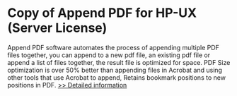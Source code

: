 # Copy of Append PDF for HP-UX (Server License)
Append PDF software automates the process of appending multiple PDF files together, you can append to a new pdf file, an existing pdf file or append a list of files together, the result file is optimized for space. PDF Size optimization is over 50% better than appending files in Acrobat and using other tools that use Acrobat to append, Retains bookmark positions to new positions in PDF.
[>> Detailed information](https://secure.shareit.com/shareit/product.html?productid=300454398&affiliateid=200057808)